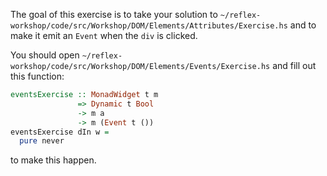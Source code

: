 The goal of this exercise is to take your solution to
`~/reflex-workshop/code/src/Workshop/DOM/Elements/Attributes/Exercise.hs`
and to make it emit an `Event` when the `div` is clicked.

You should open
`~/reflex-workshop/code/src/Workshop/DOM/Elements/Events/Exercise.hs`
and fill out this function:

```haskell
eventsExercise :: MonadWidget t m
               => Dynamic t Bool
               -> m a
               -> m (Event t ())
eventsExercise dIn w =
  pure never
```

to make this happen.

